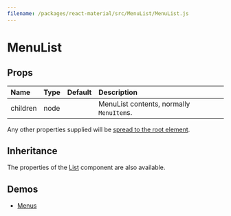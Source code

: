 ```yaml
---
filename: /packages/react-material/src/MenuList/MenuList.js
---
```


<!--- This documentation is automatically generated, do not try to edit it. -->

# MenuList



## Props

| Name | Type | Default | Description |
|:-----|:-----|:--------|:------------|
| <span class="prop-name">children</span> | <span class="prop-type">node |  | MenuList contents, normally `MenuItem`s. |

Any other properties supplied will be [spread to the root element](/guides/api#spread).

## Inheritance

The properties of the [List](/api/list) component are also available.

## Demos

- [Menus](/demos/menus)

